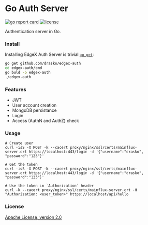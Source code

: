 # Go Auth Server
[![go report card][grc-badge]][grc-url]
[![license][license]](LICENSE)

Authentication server in Go.

### Install
Installing EdgeX Auth Server is trivial [`go get`](https://golang.org/cmd/go/):
```bash
go get github.com/drasko/edgex-auth
cd edgex-auth/cmd
go buld -o edgex-auth
./edgex-auth
```

### Features
- JWT
- User account creation
- MongoDB persistance
- Login
- Access (AuthN and AuthZ) check

### Usage
```
# Create user
curl -isS -X POST -k --cacert proxy/nginx/ssl/certs/mainflux-server.crt https://localhost:443/login -d '{"username":"drasko", "password":"123"}'

# Get the token
curl -isS -X POST -k --cacert proxy/nginx/ssl/certs/mainflux-server.crt https://localhost:443/login -d '{"username":"drasko", "password":"123"}'

# Use the token in `Authorization` header
curl -k --cacert proxy/nginx/ssl/certs/mainflux-server.crt -H "Authorization: <user_token>" https://localhost/api/hello
```

### License
[Apache License, version 2.0](LICENSE)

[grc-badge]: https://goreportcard.com/badge/github.com/drasko/edgex-auth
[grc-url]: https://goreportcard.com/report/github.com/drasko/edgex-auth
[license]: https://img.shields.io/badge/license-Apache%20v2.0-blue.svg
